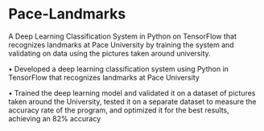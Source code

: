 # Pace-Landmarks
A Deep Learning Classification System in Python on TensorFlow that recognizes landmarks at Pace University by training the system and validating on data using the pictures taken around university.


• Developed a deep learning classification system using Python in TensorFlow that recognizes landmarks at Pace University

• Trained the deep learning model and validated it on a dataset of pictures taken around the University, tested it on a separate dataset to measure the accuracy rate of the program, and optimized it for the best results, achieving an 82% accuracy
